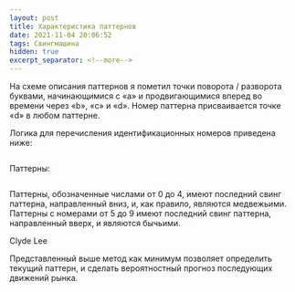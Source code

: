 ```yaml
---
layout: post
title: Характеристика паттернов
date: 2021-11-04 20:06:52
tags: Свингмашина
hidden: true
excerpt_separator: <!--more-->
---
```


На схеме описания паттернов я пометил точки поворота / разворота буквами,
начинающимися с «a» и продвигающимися вперед во времени через «b», «c» и «d».
Номер паттерна присваивается точке «d» в любом паттерне.

<!--more-->

Логика для перечисления идентификационных номеров приведена ниже:

<img src="https://ragve.ru/images/sm_logic.png" alt="">

Паттерны:

<img src="https://ragve.ru/images/sm_logic1.png" alt="">


Паттерны, обозначенные числами от 0 до 4, имеют последний свинг паттерна, направленный вниз, и, как правило, являются медвежьими.
Паттерны с номерами от 5 до 9 имеют последний свинг паттерна, направленный вверх, и являются бычьими.

Сlyde Lee

Представленный выше метод как минимум позволяет определить текущий паттерн, и сделать вероятностный прогноз
последующих движений рынка.
